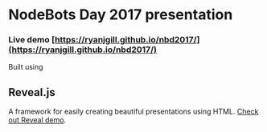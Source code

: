 # NodeBots Day 2017 presentation
### Live demo [https://ryanjgill.github.io/nbd2017/](https://ryanjgill.github.io/nbd2017/)
Built using 
## Reveal.js 
A framework for easily creating beautiful presentations using HTML. [Check out Reveal demo](http://lab.hakim.se/reveal-js/).
